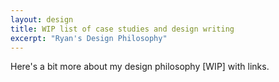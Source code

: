 ```yaml
---
layout: design
title: WIP list of case studies and design writing
excerpt: "Ryan's Design Philosophy"
---
```


Here's a bit more about my design philosophy [WIP] with links.

